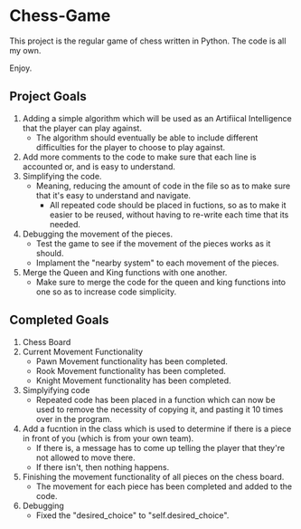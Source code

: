 # Chess-Game

This project is the regular game of chess written in Python.
The code is all my own.

Enjoy.

## Project Goals
1) Adding a simple algorithm which will be used as an Artifiical Intelligence that the player can play against. 
   - The algorithm should eventually be able to include different difficulties for the player to choose to play against.
2) Add more comments to the code to make sure that each line is accounted or, and is easy to understand. 
3) Simplifying the code.
   - Meaning, reducing the amount of code in the file so as to make sure that it's easy to understand and navigate.
      - All repeated code should be placed in fuctions, so as to make it easier to be reused, without having to re-write each time that its needed. 
4) Debugging the movement of the pieces. 
   - Test the game to see if the movement of the pieces works as it should. 
   - Implament the "nearby system" to each movement of the pieces. 
5) Merge the Queen and King functions with one another. 
   - Make sure to merge the code for the queen and king functions into one so as to increase code simplicity. 

## Completed Goals
1) Chess Board
2) Current Movement Functionality
   - Pawn Movement functionality has been completed. 
   - Rook Movement functionality has been completed. 
   - Knight Movement functionality has been completed. 
3) Simplyifying code
   - Repeated code has been placed in a function which can now be used to remove the necessity of copying it, and pasting it 10 times over in the program. 
4) Add a fucntion in the class which is used to determine if there is a piece in front of you (which is from your own team).
   - If there is, a message has to come up telling the player that they're not allowed to move there.
   - If there isn't, then nothing happens. 
5) Finishing the movement functionality of all pieces on the chess board.
   - The movement for each piece has been completed and added to the code.
6) Debugging
   - Fixed the "desired_choice" to "self.desired_choice".
